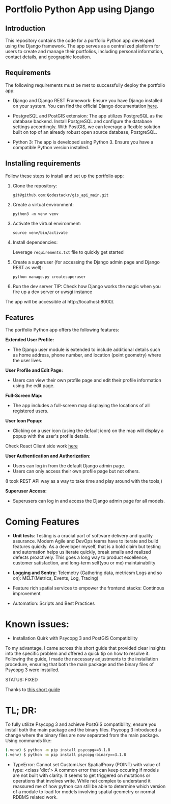 # Portfolio Python App using Django

## Introduction

This repository contains the code for a portfolio Python app developed using the Django framework. The app serves as a centralized platform for users to create and manage their portfolios, including personal information, contact details, and geographic location.

## Requirements

The following requirements must be met to successfully deploy the portfolio app:

- Django and Django REST Framework: Ensure you have Django installed on your system. You can find the official Django documentation [here](https://www.djangoproject.com/).

- PostgreSQL and PostGIS extension: The app utilizes PostgreSQL as the database backend. Install PostgreSQL and configure the database settings accordingly. With PostGIS, we can leverage a flexible solution built on top of an already robust open source database, PostgreSQL.

- Python 3: The app is developed using Python 3. Ensure you have a compatible Python version installed.

## Installing requirements

Follow these steps to install and set up the portfolio app:

1. Clone the repository:

    `git@github.com:Qodestackr/gis_api_main.git`

2. Create a virtual environment:

   `python3 -m venv venv`

3. Activate the virtual environment:

   `source venv/bin/activate`

4. Install dependencies:

   Leverage `requirements.txt` file to quickly get started 

 
5. Create a superuser (for accessing the Django admin page and Django REST as well):

    `python manage.py createsuperuser`

6. Run the dev server
TIP: Check how Django works the magic when you fire up a dev server or uwsgi instance



The app will be accessible at http://localhost:8000/.

## Features

The portfolio Python app offers the following features:

**Extended User Profile:**
- The Django user module is extended to include additional details such as home address, phone number, and location (point geometry) where the user lives.

**User Profile and Edit Page:**
- Users can view their own profile page and edit their profile information using the edit page.

**Full-Screen Map:**
- The app includes a full-screen map displaying the locations of all registered users.

**User Icon Popup:**
- Clicking on a user icon (using the default icon) on the map will display a popup with the user's profile details.

Check React Client side work [here](https://github.com/Qodestackr/gis-portfolio-site)

**User Authentication and Authorization:**
- Users can log in from the default Django admin page.
- Users can only access their own profile page but not others.

(I took REST API way as a way to take time and play around with the tools,)

**Superuser Access:**
- Superusers can log in and access the Django admin page for all models.

# Coming Features

- **Unit tests**: Testing is a crucial part of software delivery and quality assurance. Modern Agile and DevOps teams have to iterate and build features quickly. As a developer myself, that is a bold claim but testing and automation helps us iterate quickly, break smalls and realized defects proactively. This goes a long way to product excellence, customer satisfaction, and long-term self(you or me) maintainability

- **Logging and Sentry**: Telemetry (Gathering data, metricsm Logs and so on): MELT(Metrics, Events, Log, Tracing)

- Feature rich spatial services to empower the frontend stacks: Continous improvement

- Automation: Scripts and Best Practices



# Known issues:
- Installation Quirk with Psycopg 3 and PostGIS Compatibility

To my advantage, I came across this short guide that provided clear insights into the specific problem and offered a quick tip on how to resolve it. Following the guide, I made the necessary adjustments to the installation procedure, ensuring that both the main package and the binary files of Psycopg 3 were installed.

STATUS: FIXED

Thanks to [this short guide](https://learndjango.com/tutorials/psycopg3-binary-and-django-42-installation-quick-t) 


# TL; DR:
To fully utilize Psycopg 3 and achieve PostGIS compatibility, ensure you install both the main package and the binary files. Psycopg 3 introduced a change where the binary files are now separated from the main package. Using commands like:
```bash
(.venv) $ python -m pip install psycopg==3.1.8
(.venv) $ python -m pip install psycopg-binary==3.1.8
```

- TypeError: Cannot set CustomUser SpatialProxy (POINT) with value of type: <class 'dict'>
 A common error that can keep occuring if models are not built with clarity. It seems to get triggered on mutations or operations that involves write. While not complex to understand it reassured me of how python can still be able to determine which version of a module to load for models involving spatial geometry or normal RDBMS related work.

 <!--I find debugging as a way to actually pause and learn-->